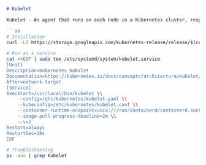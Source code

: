 ````markdown
# Kubelet

Kubelet - An agent that runs on each node in a Kubernetes cluster, responsible for managing the lifecycle of containers in pods. It ensures that the containers are running as expected, reports their status to the API server, and can also handle tasks like logging and monitoring.

```sh
# Installation
curl -LO https://storage.googleapis.com/kubernetes-release/release/$(curl -s https://storage.googleapis.com/kubernetes-release/release/stable.txt)/bin/linux/amd64/kubelet

# Run as a service
cat <<EOF | sudo tee /etc/systemd/system/kubelet.service
[Unit]
Description=Kubernetes Kubelet
Documentation=https://kubernetes.io/docs/concepts/architecture/kubelet/
After=network.target
[Service]
ExecStart=/usr/local/bin/kubelet \\
    --config=/etc/kubernetes/kubelet.yaml \\
    --kubeconfig=/etc/kubernetes/kubelet.conf \\
    --container-runtime-endpoint=unix:///run/containerd/containerd.sock \\
    --image-pull-progress-deadline=2m \\
    --v=2
Restart=always
RestartSec=10s
EOF

# Troubleshooting
ps -aux | grep kubelet
````

